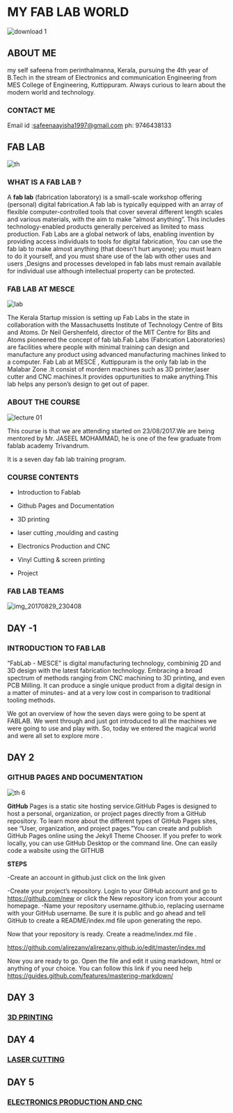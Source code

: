 # MY FAB LAB WORLD
![download 1](https://user-images.githubusercontent.com/31272035/30148295-d1e2c924-93b3-11e7-848f-ba2c295cfd7b.jpg)

## ABOUT ME

my self safeena from perinthalmanna, Kerala, pursuing the 4th year of B.Tech in the stream of Electronics and communication Engineering from MES College of Engineering, Kuttippuram. Always curious to learn about the modern world and technology.
### CONTACT ME
Email id :safeenaayisha1997@gmail.com
ph: 9746438133
## FAB LAB
![th](https://user-images.githubusercontent.com/31272035/30148520-d8107d0e-93b4-11e7-95be-acfebbad84f0.jpg)

### WHAT IS A FAB LAB ?
A **fab lab** (fabrication laboratory) is a small-scale workshop offering (personal) digital fabrication.A fab lab is typically equipped with an array of flexible computer-controlled tools that cover several different length scales and various materials, with the aim to make “almost anything”. This includes technology-enabled products generally perceived as limited to mass production.
Fab Labs are a global network of labs, enabling invention by providing access individuals to tools for digital fabrication, You can use the fab lab to make almost anything (that doesn’t hurt anyone); you must learn to do it yourself, and you must share use of the lab with other uses and users ,Designs and processes developed in fab labs must remain available for individual use although intellectual property can be protected.
### FAB LAB AT MESCE
![lab](https://user-images.githubusercontent.com/31272035/30148404-5fedb1b6-93b4-11e7-9874-508a8a49fbdf.jpg)

The Kerala Startup mission is setting up Fab Labs in the state in collaboration with the Massachusetts Institute of Technology Centre of Bits and Atoms. Dr Neil Gershenfeld, director of the MIT Centre for Bits and Atoms pioneered the concept of fab lab.Fab Labs (Fabrication Laboratories) are facilities where people with minimal training can design and manufacture any product using advanced manufacturing machines linked to a computer. Fab Lab at MESCE , Kuttippuram is the only fab lab in the Malabar Zone .It consist of mordern machines such as 3D printer,laser cutter and CNC machines.It provides oppurtunities to make anything.This lab helps any person’s design to get out of paper.

### ABOUT THE COURSE
![lecture 01](https://user-images.githubusercontent.com/31272035/30148615-4ef30d06-93b5-11e7-850c-1629287075e6.jpg)


This course is that we are attending started on 23/08/2017.We are being mentored by Mr. JASEEL MOHAMMAD, he is one of the few graduate from fablab academy Trivandrum.

It is a seven day fab lab training program.

### COURSE CONTENTS

* Introduction to Fablab

* Github Pages and Documentation

* 3D printing

* laser cutting ,moulding and casting

* Electronics Production and CNC

* Vinyl Cutting & screen printing

* Project

### FAB LAB TEAMS
![img_20170829_230408](https://user-images.githubusercontent.com/31272035/30147967-2f508102-93b2-11e7-9a74-ab404c34e975.jpg)
## DAY -1 
###  INTRODUCTION TO FAB LAB
“FabLab - MESCE” is digital manufacturing technology, combininig 2D and 3D design with the latest fabrication technology. Embracing a broad spectrum of methods ranging from CNC machining to 3D printing, and even PCB Milling. It can produce a single unique product from a digital design in a matter of minutes- and at a very low cost in comparison to traditional tooling methods.

We got an overview of how the seven days were going to be spent at FABLAB. We went through and just got introduced to all the machines we were going to use and play with. So, today we entered the magical world and were all set to explore more .

## DAY 2
### GITHUB PAGES AND DOCUMENTATION
![th 6](https://user-images.githubusercontent.com/31272035/30158984-28071d68-93d8-11e7-9ae1-dd141c728c31.jpg)

**GitHub** Pages is a static site hosting service.GitHub Pages is designed to host a personal, organization, or project pages directly from a GitHub repository. To learn more about the different types of GitHub Pages sites, see “User, organization, and project pages.”You can create and publish GitHub Pages online using the Jekyll Theme Chooser. If you prefer to work locally, you can use GitHub Desktop or the command line. One can easily code a wabsite using the GITHUB

**STEPS**

-Create an account in github.just click on the link given

-Create your project’s repository. Login to your GitHub account and go to https://github.com/new or click the New repository icon from your account homepage. -Name your repository username.github.io, replacing username with your GitHub username. Be sure it is public and go ahead and tell GitHub to create a README/index.md file upon generating the repo.

Now that your repository is ready. Create a readme/index.md file .

https://github.com/alirezanv/alirezanv.github.io/edit/master/index.md

Now you are ready to go. Open the file and edit it using markdown, html or anything of your choice. 
You can follow this link if you need help https://guides.github.com/features/mastering-markdown/
## DAY 3
### [3D PRINTING](http://safeenamuhammed.github.io/day3)
## DAY 4
### [LASER CUTTING](http://safeenamuhammed.github.io/day4)
## DAY 5
### [ELECTRONICS PRODUCTION AND CNC](https://safeenamuhammed.github.io/day5)

 


